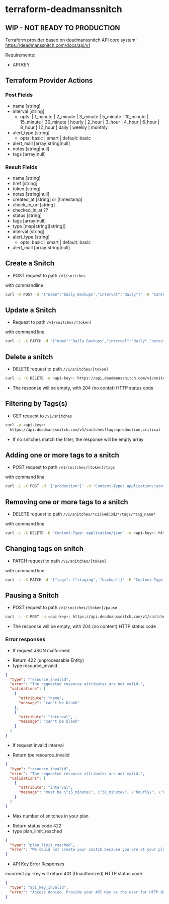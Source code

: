 # terraform-deadmanssnitch

## WIP - NOT READY TO PRODUCTION

Terraform provider based on deadmanssnitch API core system: https://deadmanssnitch.com/docs/api/v1

Requirements:
- API KEY

## Terraform Provider Actions

### Post Fields

* name [string]
* interval [string]
  * opts: |
    1_minute |
    2_minute | 
    3_minute |
    5_minute | 
    10_minute |
    15_minute | 
    30_minute | 
    hourly | 
    2_hour | 
    3_hour | 
    4_hour | 
    6_hour | 
    8_hour |
    12_hour |
    daily |
    weekly |
    monthly
* alert_type [string]
  * opts: basic | smart | default: basic
* alert_mail [array|string|null]
* notes [string|null]
* tags [array|null]

### Result Fields

* name [string]
* href [string]
* token [string]
* notes [string|null]
* created_at [string] or [timestamp]
* check_in_url [string]
* checked_in_at ??
* status [string]
* tags [array|null]
* type [map[string][string]]
* interval [string]
* alert_type [string]
  * opts: basic | smart | default: basic
* alert_mail [array|string|null]

## Create a Snitch

* POST request to path `/v1/snitches`

with commandline 
```bash
curl -X POST -d '{"name":"Daily Backups","interval":"daily"}' -H "Content-Type: application/json" -u <api-key>: https://api.deadmanssnitch.com/v1/snitches
```

## Update a Snitch

* Request to path `/v1/snitches/[token]`

with command line
```bash
curl -i -X PATCH -d '{"name":"Daily Backups","interval":"daily","notes":"Postgres box at 123.213.231.132","tags": ["production", "critical"]}' -H "Content-Type: application/json" -u <api_key>: https://api.deadmanssnitch.com/v1/snitches/c2354d53d2
```

## Delete a snitch

* DELETE request to path `/v1/snitches/[token]`

```bash
curl -i -X DELETE -u <api-key>: https://api.deadmanssnitch.com/v1/snitches/c2354d53d2
```

* The response will be empty, with 204 (no contet) HTTP status code

## Filtering by Tags(s)

* GET request to `/v1/snitches`

```bash
curl -u <api-key>:
  https://api.deadmanssnitch.com/v1/snitches?tags=production,critical
```

* If no snitches match the filter, the response will be empty array

## Adding one or more tags to a snitch

* POST request to path `/v1/snitches/[token]/tags`

with command line
```bash
curl -i -X POST -d '["production"]' -H "Content-Type: application/json" -u <api-key>: https://api.deadmanssnitch.com/v1/snitches/c2354d53d2/tags
```

## Removing one or more tags to a snitch

* DELETE request to path `/v1/snitches/*c2354d53d2*/tags/*tag_name*`

with command line
```bash
curl -i -X DELETE -H "Content-Type: application/json" -u <api-key>: https://api.deadmanssnitch.com/v1/snitches/c2354d53d2/tags/critical
```

## Changing tags on snitch

* PATCH request to path `/v1/snitches/[token]`

with command line
```bash
curl -i -X PATCH -d '{"tags": ["staging", "backup"]}' -H "Content-Type: application/json" -u <api-key>: https://api.deadmanssnitch.com/v1/snitches/c2354d53d2
```

## Pausing a Snitch

* POST request to path `/v1/snitches/[token]/pause`

```bash
curl -i -X POST -u <api-key>: https://api.deadmanssnitch.com/v1/snitches/c2354d53d2/pause
```

* The response will be empty, with 204 (no content) HTTP status code 

### Error responses

* If request JSON malformed
- Return 422 (unprocessable Entity)
- type resource_invalid

```json
{
  "type": "resource_invalid",
  "error": "The requested resource attributes are not valid.",
  "validations": [
    {
      "attribute": "name",
      "message": "can't be blank"
    },
    {
      "attribute": "interval",
      "message": "can't be blank"
    }
  ]
}
```

* If request invalid interval
- Return tpe resource_invalid

```json
{
  "type": "resource_invalid",
  "error": "The requested resource attributes are not valid.",
  "validations": [
    {
      "attribute": "interval",
      "message": "must be \"15_minute\", \"30_minute\", \"hourly\", \"daily\", \"weekly\", or \"monthly\""
    }
  ]
}
```

* Max number of snitches in your plan
- Return status code 422
- type plan_limit_reached

```json
{
  "type": "plan_limit_reached",
  "error": "We could not create your snitch because you are at your plan limit of 1 snitch! Delete an unused snitch, or head over to https://deadmanssnitch.com/ to upgrade your plan."
}
```

* API Key Error Responses

incorrect api-key will return 401 (Unauthorized) HTTP status code

```json
{
  "type": "api_key_invalid",
  "error": "Access denied. Provide your API Key as the user for HTTP Basic Authentication."
}
```